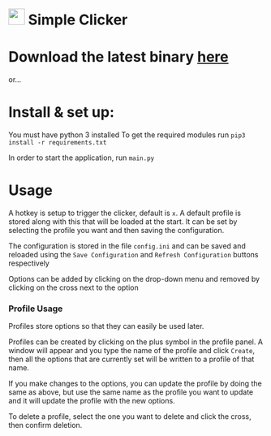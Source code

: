 # <img src="icon.ico" width="32" height="32"> Simple Clicker

# Download the latest binary [here](https://github.com/ChemicalXandco/simple-clicker/releases)

or...

# Install & set up:

You must have python 3 installed
To get the required modules run `pip3 install -r requirements.txt`

In order to start the application, run `main.py`

# Usage

A hotkey is setup to trigger the clicker, default is `x`.
A default profile is stored along with this that will be loaded at the start. It can be set by selecting the profile you want and then saving the configuration.

The configuration is stored in the file `config.ini` and can be saved and reloaded using the `Save Configuration` and `Refresh Configuration` buttons respectively

Options can be added by clicking on the drop-down menu and removed by clicking on the cross next to the option

### Profile Usage

Profiles store options so that they can easily be used later.

Profiles can be created by clicking on the plus symbol in the profile panel. A window will appear and you type the name of the profile and click `Create`, then all the options that are currently set will be written to a profile of that name.

If you make changes to the options, you can update the profile by doing the same as above, but use the same name as the profile you want to update and it will update the profile with the new options.

To delete a profile, select the one you want to delete and click the cross, then confirm deletion.
